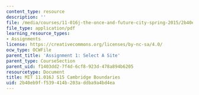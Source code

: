 ```yaml
---
content_type: resource
description: ''
file: /media/courses/11-016j-the-once-and-future-city-spring-2015/2b40eb9ff539414b203addba9a4bd4ea_11016J_S15_CambridgeMap.pdf
file_type: application/pdf
learning_resource_types:
- Assignments
license: https://creativecommons.org/licenses/by-nc-sa/4.0/
ocw_type: OCWFile
parent_title: 'Assignment 1: Select A Site'
parent_type: CourseSection
parent_uid: f1403dd2-7f4d-6cf8-923d-478a894b6205
resourcetype: Document
title: MIT 11.016J S15 Cambridge Boundaries
uid: 2b40eb9f-f539-414b-203a-ddba9a4bd4ea
---
```

